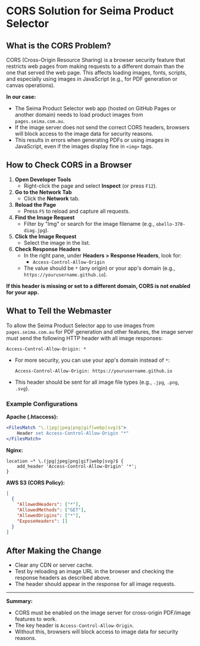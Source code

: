 # CORS Solution for Seima Product Selector

## What is the CORS Problem?

CORS (Cross-Origin Resource Sharing) is a browser security feature that restricts web pages from making requests to a different domain than the one that served the web page. This affects loading images, fonts, scripts, and especially using images in JavaScript (e.g., for PDF generation or canvas operations).

**In our case:**
- The Seima Product Selector web app (hosted on GitHub Pages or another domain) needs to load product images from `pages.seima.com.au`.
- If the image server does not send the correct CORS headers, browsers will block access to the image data for security reasons.
- This results in errors when generating PDFs or using images in JavaScript, even if the images display fine in `<img>` tags.

## How to Check CORS in a Browser

1. **Open Developer Tools**
   - Right-click the page and select **Inspect** (or press `F12`).
2. **Go to the Network Tab**
   - Click the **Network** tab.
3. **Reload the Page**
   - Press `F5` to reload and capture all requests.
4. **Find the Image Request**
   - Filter by "Img" or search for the image filename (e.g., `obello-370-diag.jpg`).
5. **Click the Image Request**
   - Select the image in the list.
6. **Check Response Headers**
   - In the right pane, under **Headers > Response Headers**, look for:
     - `Access-Control-Allow-Origin`
   - The value should be `*` (any origin) or your app's domain (e.g., `https://yourusername.github.io`).

**If this header is missing or set to a different domain, CORS is not enabled for your app.**

## What to Tell the Webmaster

To allow the Seima Product Selector app to use images from `pages.seima.com.au` for PDF generation and other features, the image server must send the following HTTP header with all image responses:

```
Access-Control-Allow-Origin: *
```

- For more security, you can use your app's domain instead of `*`:
  ```
  Access-Control-Allow-Origin: https://yourusername.github.io
  ```
- This header should be sent for all image file types (e.g., `.jpg`, `.png`, `.svg`).

### Example Configurations

**Apache (.htaccess):**
```apache
<FilesMatch "\.(jpg|jpeg|png|gif|webp|svg)$">
    Header set Access-Control-Allow-Origin "*"
</FilesMatch>
```

**Nginx:**
```nginx
location ~* \.(jpg|jpeg|png|gif|webp|svg)$ {
    add_header 'Access-Control-Allow-Origin' '*';
}
```

**AWS S3 (CORS Policy):**
```json
[
  {
    "AllowedHeaders": ["*"],
    "AllowedMethods": ["GET"],
    "AllowedOrigins": ["*"],
    "ExposeHeaders": []
  }
]
```

## After Making the Change
- Clear any CDN or server cache.
- Test by reloading an image URL in the browser and checking the response headers as described above.
- The header should appear in the response for all image requests.

---

**Summary:**
- CORS must be enabled on the image server for cross-origin PDF/image features to work.
- The key header is `Access-Control-Allow-Origin`.
- Without this, browsers will block access to image data for security reasons. 